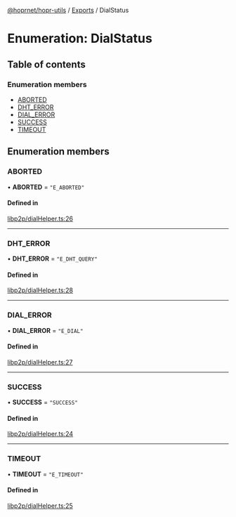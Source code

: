 [@hoprnet/hopr-utils](../README.md) / [Exports](../modules.md) / DialStatus

# Enumeration: DialStatus

## Table of contents

### Enumeration members

- [ABORTED](DialStatus.md#aborted)
- [DHT\_ERROR](DialStatus.md#dht_error)
- [DIAL\_ERROR](DialStatus.md#dial_error)
- [SUCCESS](DialStatus.md#success)
- [TIMEOUT](DialStatus.md#timeout)

## Enumeration members

### ABORTED

• **ABORTED** = `"E_ABORTED"`

#### Defined in

[libp2p/dialHelper.ts:26](https://github.com/UbuntuEvangelist/hoprnet/blob/master/packages/utils/src/libp2p/dialHelper.ts#L26)

___

### DHT\_ERROR

• **DHT\_ERROR** = `"E_DHT_QUERY"`

#### Defined in

[libp2p/dialHelper.ts:28](https://github.com/UbuntuEvangelist/hoprnet/blob/master/packages/utils/src/libp2p/dialHelper.ts#L28)

___

### DIAL\_ERROR

• **DIAL\_ERROR** = `"E_DIAL"`

#### Defined in

[libp2p/dialHelper.ts:27](https://github.com/UbuntuEvangelist/hoprnet/blob/master/packages/utils/src/libp2p/dialHelper.ts#L27)

___

### SUCCESS

• **SUCCESS** = `"SUCCESS"`

#### Defined in

[libp2p/dialHelper.ts:24](https://github.com/UbuntuEvangelist/hoprnet/blob/master/packages/utils/src/libp2p/dialHelper.ts#L24)

___

### TIMEOUT

• **TIMEOUT** = `"E_TIMEOUT"`

#### Defined in

[libp2p/dialHelper.ts:25](https://github.com/UbuntuEvangelist/hoprnet/blob/master/packages/utils/src/libp2p/dialHelper.ts#L25)
